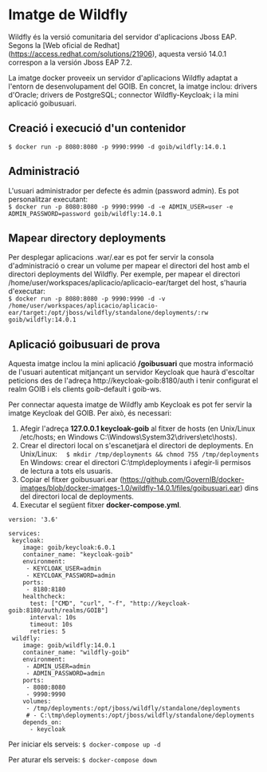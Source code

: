 # Imatge de Wildfly
Wildfly és la versió comunitaria del servidor d'aplicacions Jboss EAP. Segons la [Web oficial de Redhat] (https://access.redhat.com/solutions/21906), aquesta versió 14.0.1 correspon a la versión Jboss EAP 7.2. 

La imatge docker proveeix un servidor d'aplicacions Wildfly adaptat a l'entorn de desenvolupament del GOIB. En concret, la imatge inclou: drivers d'Oracle; drivers de PostgreSQL; connector Wildfly-Keycloak; i la mini aplicació goibusuari.  

## Creació i execució d'un contenidor  
```$ docker run -p 8080:8080 -p 9990:9990 -d goib/wildfly:14.0.1``` 

## Administració
L'usuari administrador per defecte és admin (password admin). Es pot personalitzar executant:  
```$ docker run -p 8080:8080 -p 9990:9990 -d -e ADMIN_USER=user -e ADMIN_PASSWORD=password goib/wildfly:14.0.1``` 
  
## Mapear directory deployments
Per desplegar aplicacions .war/.ear es pot fer servir la consola d'administració o crear un volume per mapear el directori del host amb el directori deployments del Wildfly. Per exemple, per mapear el directori /home/user/workspaces/aplicacio/aplicacio-ear/target del host, s'hauria d'executar:  
```$ docker run -p 8080:8080 -p 9990:9990 -d -v /home/user/workspaces/aplicacio/aplicacio-ear/target:/opt/jboss/wildfly/standalone/deployments/:rw goib/wildfly:14.0.1```  

## Aplicació goibusuari de prova
Aquesta imatge inclou la mini aplicació **/goibusuari** que mostra informació de l'usuari autenticat mitjançant un servidor Keycloak que haurà d'escoltar peticions des de l'adreça http://keycloak-goib:8180/auth i tenir configurat el realm GOIB i els clients goib-default i goib-ws.  
  
Per connectar aquesta imatge de Wildfly amb Keycloak es pot fer servir la imatge Keycloak del GOIB. Per això, és necessari:  
1. Afegir l'adreça **127.0.0.1 keycloak-goib** al fitxer de hosts (en Unix/Linux /etc/hosts; en Windows C:\Windows\System32\drivers\etc\hosts).
2. Crear el directori local on s'escanetjarà el directori de deployments.
En Unix/Linux: ```  $ mkdir /tmp/deployments && chmod 755 /tmp/deployments```  
En Windows: crear el directori C:\tmp\deployments i afegir-li permisos de lectura a tots els usuaris.
3. Copiar el fitxer goibusuari.ear (https://github.com/GovernIB/docker-imatges/blob/docker-imatges-1.0/wildfly-14.0.1/files/goibusuari.ear) dins del directori local de deployments.
4. Executar el següent fitxer **docker-compose.yml**.  

```  
version: '3.6'

services:
 keycloak:
    image: goib/keycloak:6.0.1
    container_name: "keycloak-goib"   
    environment:
     - KEYCLOAK_USER=admin
     - KEYCLOAK_PASSWORD=admin
    ports:
     - 8180:8180
    healthcheck:
      test: ["CMD", "curl", "-f", "http://keycloak-goib:8180/auth/realms/GOIB"]
      interval: 10s
      timeout: 10s
      retries: 5
 wildfly:
    image: goib/wildfly:14.0.1
    container_name: "wildfly-goib"
    environment:
     - ADMIN_USER=admin
     - ADMIN_PASSWORD=admin
    ports:
     - 8080:8080
     - 9990:9990
    volumes:
     - /tmp/deployments:/opt/jboss/wildfly/standalone/deployments
     # - C:\tmp\deployments:/opt/jboss/wildfly/standalone/deployments
    depends_on:
      - keycloak
``` 
 
Per iniciar els serveis: 
```$ docker-compose up -d``` 
 
Per aturar els serveis: 
```$ docker-compose down``` 

